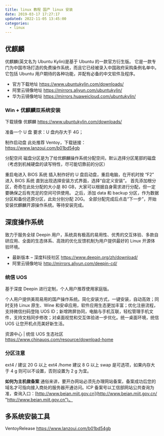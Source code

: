 ```yaml
---
title: linux 教程 国产 linux 安装
date: 2019-03-17 17:27:17
updated: 2022-11-05 13:45:00
categories:
  - linux
---
```


## 优麒麟

优麒麟(英文名为 Ubuntu Kylin)是基于 Ubuntu 的一款官方衍生版。 它是一款专门为中国市场打造的免费操作系统，而且它已经被录入中国政府采购条例名单中。它包括 Ubuntu 用户期待的各种功能，并配有必备的中文软件及程序。

* 官方下载地址
<https://www.ubuntukylin.com/downloads/>
* 阿里云镜像地址
<https://mirrors.aliyun.com/ubuntukylin/>
* 华为云镜像地址
<https://mirrors.huaweicloud.com/ubuntukylin/>

### Win + 优麒麟双系统安装

下载镜像
优麒麟
<https://www.ubuntukylin.com/downloads/>

准备一个 U 盘
要求：U 盘内存大于 4G；

制作启动盘
此处推荐 Ventoy，下载链接：<https://www.lanzoui.com/b01bd54gb>

分配空间
磁盘分区是为了给优麒麟操作系统分配空间，默认选择分区尾部的磁盘（考虑到机械硬盘的读写特性，尽可能切靠前的分区）

重启电进入 BIOS 系统
插入制作好的 U 盘启动盘，重启电脑，在开机时按 “F2” 进入 BIOS 系统
直到出现选择安装方式界面，选择“自定义安装”。
首先添加根分区，奇奇在此处分配的大小是 80 GB，大家可以根据自身需求进行分配，但一定要确保之后有充足的空间可供使用。
之后，添加 data 和 backup 分区，作为数据分区和备份还原分区，此处分别分配 20G。
全部分配完成后点击“下一步”，开始安装优麒麟开源操作系统。等待安装完成。

## 深度操作系统

致力于服务全球 Deepin 用户，系统具有极高的易用性、优秀的交互体验、多款自研应用、全面的生态体系、高效的优化反馈机制为用户提供最好的 Linux 开源体验环境。

* 最新版本 – 深度科技社区
<https://www.deepin.org/zh/download/>
* 阿里云镜像地址
<http://mirrors.aliyun.com/deepin-cd/>

### 统信 UOS

基于深度 Deepin 进行定制，个人用户推荐使用家庭版。

个人用户提供美观易用的国产操作系统。简化安装方式，一键安装，自动高效；同时支持 Linux 原生、Wine 和安卓应用，软件应用生态更加丰富；优化注册流程，支持微信扫码登陆 UOS ID；新增跨屏协同，电脑与手机互联，轻松管理手机文件，支持文档同步修改；对桌面视觉和交互体验进一步优化。统一桌面环境，统信 UOS 让您开机点亮美好新生活。

资源中心 | 统信 UOS 生态社区
<https://www.chinauos.com/resource/download-home>

### 分区注意

ext4 / 建议 20 G 以上
ext4 /home 建议 8 G 以上
swap 是可选项，如果内存大于 4 g 则可以不设置，否则设置为 2 g 为宜。

**如何为主机做备案**
通俗来讲，要开办网站必须先办理网站备案，备案成功后您的域名才可指向接入商处的服务器开通访问。ICP 备案号以工信部网站公共查询为准，查询入口：[http://www.beian.miit.gov.cn](http://www.beian.miit.gov.cn/ "http://www.beian.miit.gov.cn")。

## 多系统安装工具

VentoyRelease
<https://www.lanzoui.com/b01bd54gb>
